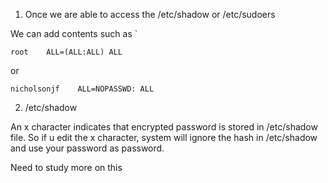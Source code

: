 1. Once we are able to access the /etc/shadow or /etc/sudoers

We can add contents such as `

````
root    ALL=(ALL:ALL) ALL
````

or 

```
nicholsonjf    ALL=NOPASSWD: ALL
```

2. /etc/shadow

An x character indicates that encrypted password is stored in /etc/shadow file. So if u edit the x character, system will ignore the hash in /etc/shadow and use your password as password.

Need to study more on this




